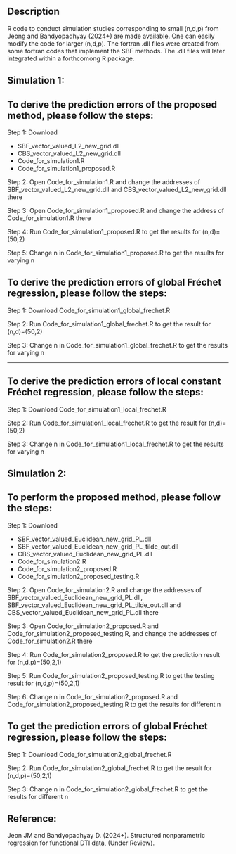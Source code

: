 ## Description

R code to conduct simulation studies corresponding to small (n,d,p) from Jeong and Bandyopadhyay (2024+) are made available. One can easily modify the code for larger (n,d,p). The fortran .dll files were created from some fortran codes that implement the SBF methods. The .dll files will later integrated within a forthcomong R package. 


Simulation 1:
--

To derive the prediction errors of the proposed method, please follow the steps:
--

Step 1: Download 

- SBF_vector_valued_L2_new_grid.dll
- CBS_vector_valued_L2_new_grid.dll
- Code_for_simulation1.R
- Code_for_simulation1_proposed.R

Step 2: Open Code_for_simulation1.R and change the addresses of SBF_vector_valued_L2_new_grid.dll and CBS_vector_valued_L2_new_grid.dll there

Step 3: Open Code_for_simulation1_proposed.R and change the address of Code_for_simulation1.R there

Step 4: Run Code_for_simulation1_proposed.R to get the results for (n,d)=(50,2)

Step 5: Change n in Code_for_simulation1_proposed.R to get the results for varying n


To derive the prediction errors of global Fréchet regression, please follow the steps:
--

Step 1: Download Code_for_simulation1_global_frechet.R

Step 2: Run Code_for_simulation1_global_frechet.R to get the result for (n,d)=(50,2)

Step 3: Change n in Code_for_simulation1_global_frechet.R to get the results for varying n

-------------
To derive the prediction errors of local constant Fréchet regression, please follow the steps:
--

Step 1: Download Code_for_simulation1_local_frechet.R

Step 2: Run Code_for_simulation1_local_frechet.R to get the result for (n,d)=(50,2)

Step 3: Change n in Code_for_simulation1_local_frechet.R to get the results for varying n


Simulation 2:
--

To perform the proposed method, please follow the steps:
--

Step 1: Download 

- SBF_vector_valued_Euclidean_new_grid_PL.dll
- SBF_vector_valued_Euclidean_new_grid_PL_tilde_out.dll
- CBS_vector_valued_Euclidean_new_grid_PL.dll
- Code_for_simulation2.R
- Code_for_simulation2_proposed.R
- Code_for_simulation2_proposed_testing.R

Step 2: Open Code_for_simulation2.R and change the addresses of SBF_vector_valued_Euclidean_new_grid_PL.dll, SBF_vector_valued_Euclidean_new_grid_PL_tilde_out.dll and CBS_vector_valued_Euclidean_new_grid_PL.dll there

Step 3: Open Code_for_simulation2_proposed.R and Code_for_simulation2_proposed_testing.R, and change the addresses of Code_for_simulation2.R there

Step 4: Run Code_for_simulation2_proposed.R to get the prediction result for (n,d,p)=(50,2,1)

Step 5: Run Code_for_simulation2_proposed_testing.R to get the testing result for (n,d,p)=(50,2,1)

Step 6: Change n in Code_for_simulation2_proposed.R and Code_for_simulation2_proposed_testing.R to get the results for different n


To get the prediction errors of global Fréchet regression, please follow the steps:
--

Step 1: Download Code_for_simulation2_global_frechet.R

Step 2: Run Code_for_simulation2_global_frechet.R to get the result for (n,d,p)=(50,2,1)

Step 3: Change n in Code_for_simulation2_global_frechet.R to get the results for different n

## Reference: 

Jeon JM and Bandyopadhyay D. (2024+). Structured nonparametric regression for functional DTI data, (Under Review). 
